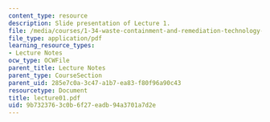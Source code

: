 ```yaml
---
content_type: resource
description: Slide presentation of Lecture 1.
file: /media/courses/1-34-waste-containment-and-remediation-technology-spring-2004/9b7323763c0b6f27eadb94a3701a7d2e_lecture01.pdf
file_type: application/pdf
learning_resource_types:
- Lecture Notes
ocw_type: OCWFile
parent_title: Lecture Notes
parent_type: CourseSection
parent_uid: 285e7c0a-3c47-a1b7-ea83-f80f96a90c43
resourcetype: Document
title: lecture01.pdf
uid: 9b732376-3c0b-6f27-eadb-94a3701a7d2e
---
```

